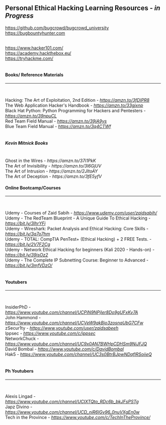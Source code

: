 <h2>Personal Ethical Hacking Learning Resources - <em>in Progress</em></h2>


https://github.com/bugcrowd/bugcrowd_university<br>
https://bugbountyhunter.com<br><br>

https://www.hacker101.com/<br>
https://academy.hackthebox.eu/<br>
https://tryhackme.com/<br><br>

<h4>Books/ Reference Materials</h4>
<hr><br>

Hacking: The Art of Exploitation, 2nd Edition - <em>https://amzn.to/3fDIPR8</em><br>
The Web Application Hacker's Handbook - <em>https://amzn.to/33gjxnp</em><br>
Black Hat Python: Python Programming for Hackers and Pentesters - <em>https://amzn.to/39npuCL</em><br>
Red Team Field Manual - <em>https://amzn.to/39jA9ys</em><br>
Blue Team Field Manual - <em>https://amzn.to/3q4CTWf</em><br><br>

<h5>Kevin Mitnick Books</h5><br>
Ghost in the Wires - <em>https://amzn.to/37i1PkK</em><br>
The Art of Invisibility - <em>https://amzn.to/3l6GjUV</em><br>
The Art of Intrusion  - <em>https://amzn.to/2JltoAY</em><br>
The Art of Deception  - <em>https://amzn.to/3fE5yfV</em><br>

<h4>Online Bootcamp/Courses</h4>
<hr><br>

Udemy - Courses of Zaid Sabih - <em>https://www.udemy.com/user/zaidsabih/</em><br>
Udemy - The RedTeam Blueprint - A Unique Guide To Ethical Hacking - <em>https://bit.ly/3lhrYFi</em><br>
Udemy - Wireshark: Packet Analysis and Ethical Hacking: Core Skills - <em>https://bit.ly/3q7o7hm</em><br>
Udemy - TOTAL: CompTIA PenTest+ (Ethical Hacking) + 2 FREE Tests. - <em>https://bit.ly/2V7F2Cg</em><br>
Udemy - Network Ethical Hacking for beginners (Kali 2020 - Hands-on) - <em>https://bit.ly/39isOz2</em><br>
Udemy - The Complete IP Subnetting Course: Beginner to Advanced - <em>https://bit.ly/3mfVDzO/</em><br><br>

<h4>Youtubers</h4>
<hr><br>

InsiderPhD    - <em>https://www.youtube.com/channel/UCPiN9NPjIer8Do9gUFxKv7A</em><br>
John Hammond  - <em>https://www.youtube.com/channel/UCVeW9qkBjo3zosnqUbG7CFw</em><br>
zSecur1ty     - <em>https://www.youtube.com/user/zaidsabeeh</em><br>
Ippsec        - <em>https://www.youtube.com/c/ippsec</em><br>
NetworkChuck  - <em>https://www.youtube.com/channel/UC9x0AN7BWHpCDHSm9NiJFJQ</em><br>
David Bombal  - <em>https://www.youtube.com/c/DavidBombal</em><br>
Hak5          - <em>https://www.youtube.com/channel/UC3s0BtrBJpwNDaflRSoiieQ</em><br><br>

<h4> Ph Youtubers</h4>
<hr><br>

Alexis Lingad - <em>https://www.youtube.com/channel/UCIXTQto_RDc6b_bkJFsPSTg</em><br>
Japz Divino   - <em>https://www.youtube.com/channel/UCD_niR6IGv96_0nuVXgEn0w</em><br>
Tech in the Province  - <em>https://www.youtube.com/c/TechInTheProvince/</em><br>


